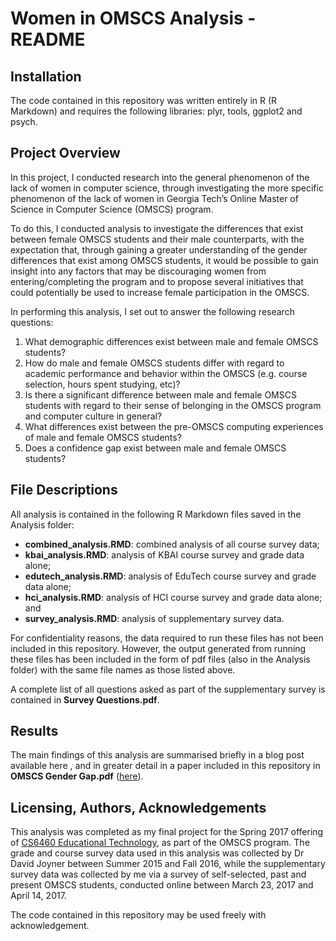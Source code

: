 # Women in OMSCS Analysis - README

## Installation
The code contained in this repository was written entirely in R (R Markdown) and requires the following libraries: plyr, tools, ggplot2 and psych.

## Project Overview
In this project, I conducted research into the general phenomenon of the lack of women in computer science, through investigating the more specific phenomenon of the lack of women in Georgia Tech’s Online Master of Science in Computer Science (OMSCS) program. 

To do this, I conducted analysis to investigate the differences that exist between female OMSCS students and their male counterparts, with the expectation that, through gaining a greater understanding of the gender differences that exist among OMSCS students, it would be possible to gain insight into any factors that may be discouraging women from entering/completing the program and to propose several initiatives that could potentially be used to increase female participation in the OMSCS.

In performing this analysis, I set out to answer the following research questions:
1. What demographic differences exist between male and female OMSCS students?
2. How do male and female OMSCS students differ with regard to academic performance and behavior within the OMSCS (e.g. course selection, hours spent studying, etc)?
3. Is there a significant difference between male and female OMSCS students with regard to their sense of belonging in the OMSCS program and computer culture in general?
4. What differences exist between the pre-OMSCS computing experiences of male and female OMSCS students?
5. Does a confidence gap exist between male and female OMSCS students?

## File Descriptions
All analysis is contained in the following R Markdown files saved in the Analysis folder:
- **combined_analysis.RMD**: combined analysis of all course survey data;
- **kbai_analysis.RMD**: analysis of KBAI course survey and grade data alone;
- **edutech_analysis.RMD**: analysis of EduTech course survey and grade data alone;
- **hci_analysis.RMD**: analysis of HCI course survey and grade data alone; and
- **survey_analysis.RMD**: analysis of supplementary survey data.

For confidentiality reasons, the data required to run these files has not been included in this repository. However, the output generated from running these files has been included in the form of pdf files (also in the Analysis folder) with the same file names as those listed above.

A complete list of all questions asked as part of the supplementary survey is contained in **Survey Questions.pdf**.

## Results
The main findings of this analysis are summarised briefly in a blog post available here <insert link to Medium post>, and in greater detail in a paper included in this repository in **OMSCS Gender Gap.pdf** ([here](https://github.com/gkhayes/women_in_omscs/blob/master/OMSCS%20Gender%20Gap.pdf)).

## Licensing, Authors, Acknowledgements
This analysis was completed as my final project for the Spring 2017 offering of [CS6460 Educational Technology](http://omscs6460.gatech.edu/), as part of the OMSCS program. The grade and course survey data used in this analysis was collected by Dr David Joyner between Summer 2015 and Fall 2016, while the supplementary survey data was collected by me via a survey of self-selected, past and present OMSCS students, conducted online between March 23, 2017 and April 14, 2017.

The code contained in this repository may be used freely with acknowledgement.

